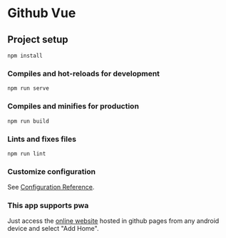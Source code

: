 # Github Vue

## Project setup
```
npm install
```

### Compiles and hot-reloads for development
```
npm run serve
```

### Compiles and minifies for production
```
npm run build
```
### Lints and fixes files
```
npm run lint
```

### Customize configuration
See [Configuration Reference](https://cli.vuejs.org/config/).

### This app supports pwa
Just access the [online website](https://renanbrando.github.io/) hosted in github pages from any android device and select "Add Home".
